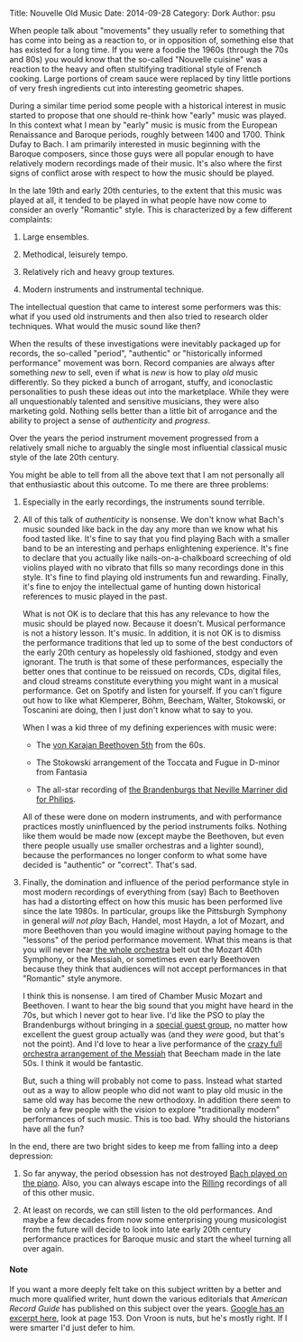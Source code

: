 Title: Nouvelle Old Music
Date: 2014-09-28
Category: Dork
Author: psu

When people talk about "movements" they usually refer to something that has come into being as a reaction to, or in opposition of, something else that has existed for a long time. If you were a foodie the 1960s (through the 70s and 80s) you would know that the so-called "Nouvelle cuisine" was a reaction to the heavy and often stultifying traditional style of French cooking. Large portions of cream sauce were replaced by tiny little portions of very fresh ingredients cut into interesting geometric shapes.

During a similar time period some people with a historical interest in music started to propose that one should re-think how "early" music was played. In this context what I mean by "early" music is music from the European Renaissance and Baroque periods, roughly between 1400 and 1700. Think Dufay to Bach. I am primarily interested in music beginning with the Baroque composers, since those guys were all popular enough to have relatively modern recordings made of their music. It's also where the first signs of conflict arose with respect to how the music should be played.

In the late 19th and early 20th centuries, to the extent that this music was played at all, it tended to be played in what people have now come to consider an overly "Romantic" style. This is characterized by a few different complaints:

1. Large ensembles.

2. Methodical, leisurely tempo.

3. Relatively rich and heavy group textures.

4. Modern instruments and instrumental technique.

The intellectual question that came to interest some performers was this: what if you used old instruments and then also tried to research older techniques. What would the music sound like then?

When the results of these investigations were inevitably packaged up for records, the so-called "period", "authentic" or "historically informed performance" movement was born. Record companies are always after something _new_ to sell, even if what is _new_ is how to play _old_ music differently. So they picked a bunch of arrogant, stuffy, and iconoclastic personalities to push these ideas out into the marketplace. While they were all unquestionably talented and sensitive musicians, they were also marketing gold. Nothing sells better than a little bit of arrogance and the ability to project a sense of _authenticity_ and _progress_.

Over the years the period instrument movement progressed from a relatively small niche to arguably the single most influential classical music style of the late 20th century.

You might be able to tell from all the above text that I am not personally all that enthusiastic about this outcome. To me there are three problems:

1. Especially in the early recordings, the instruments sound terrible. 

2. All of this talk of _authenticity_ is nonsense. We don't know what Bach's music sounded like back in the day any more than we know what his food tasted like. It's fine to say that you find playing Bach with a smaller band to be an interesting and perhaps enlightening experience. It's fine to declare that you actually like nails-on-a-chalkboard screeching of old violins played with no vibrato that fills so many recordings done in this style. It's fine to find playing old instruments fun and rewarding. Finally, it's fine to enjoy the intellectual game of hunting down historical references to music played in the past.
	
    What is not OK is to declare that this has any relevance to how the music should be played now. Because it doesn't. Musical performance is not a history lesson. It's music. In addition, it is not OK is to dismiss the performance traditions that led up to some of the best conductors of the early 20th century as hopelessly old fashioned, stodgy and even ignorant. The truth is that some of these performances, especially the better ones that continue to be reissued on records, CDs, digital files, and cloud streams constitute everything you might want in a musical performance. Get on Spotify and listen for yourself. If you can't figure out how to like what Klemperer, Böhm, Beecham, Walter, Stokowski, or Toscanini  are doing, then I just don't know what to say to you.

    When I was a kid three of my defining experiences with music were:

    - The <a href="http://www.amazon.com/Beethoven-9-Symphonies-Ludwig-van/dp/B000001GBQ/">von Karajan Beethoven 5th</a> from the 60s.

    - The Stokowski arrangement of the Toccata and Fugue in D-minor from Fantasia

    - The all-star recording of <a href="http://www.amazon.com/gp/product/B0000040VM/ref=dm_ws_ps_cdp">the Brandenburgs that Neville Marriner did for Philips</a>. 

    All of these were done on modern instruments, and with performance practices mostly uninfluenced by the period instruments folks. Nothing like them would be made now (except maybe the Beethoven, but even there people usually use smaller orchestras and a lighter sound), because the performances no longer conform to what some have decided is "authentic" or "correct". That's sad. 

3. Finally, the domination and influence of the period performance style in most modern recordings of everything from (say) Bach to Beethoven has had a distorting effect on how this music has been performed live since the late 1980s. In particular, groups like the Pittsburgh Symphony in general _will not play_ Bach, Handel, most Haydn, a lot of Mozart, and more Beethoven than you would imagine without paying homage to the "lessons" of the period performance movement. What this means is that you will never hear <a href="http://www.amazon.com/Mozart-Symphonies-Nos-35-38-/dp/B000001GQB/">the whole orchestra</a> belt out the Mozart 40th Symphony, or the Messiah, or sometimes even early Beethoven because they think that audiences will not accept performances in that "Romantic" style anymore.

    I think this is nonsense. I am tired of Chamber Music Mozart and Beethoven. I want to hear the big sound that you might have heard in the 70s, but which I never got to hear live. I'd like the PSO to play the Brandenburgs without bringing in a <a href="http://www.amazon.com/Bach-Brandenburg-Concertos-Harpsichord-Violin/dp/B003Z2OB5A/">special guest group</a>, no matter how excellent the guest group actually was (and they _were_ good, but that's not the point). And I'd love to hear a live performance of the <a href="http://www.amazon.com/Handel-Messiah-Sinclair-Vickers-Beecham/dp/B000003FB8/">crazy full orchestra arrangement of the Messiah</a> that Beecham made in the late 50s. I think it would be fantastic. 

    But, such a thing will probably not come to pass. Instead what started out as a way to allow people who did not want to play old music in the same old way has become the new orthodoxy. In addition there seem to be only a few people with the vision to explore "traditionally modern" performances of such music. This is too bad. Why should the historians have all the fun?

In the end, there are two bright sides to keep me from falling into a deep depression:

1. So far anyway, the period obsession has not destroyed <a href="http://www.amazon.com/Bach-Inventions-Sinfonias-BWV-772-801/dp/B00GXCJOYM/">Bach played on the piano</a>. Also, you can always escape into the <a href="http://www.amazon.com/Complete-Works-Johann-Sebastian-Bach/dp/B003LR4QPE/">Rilling</a> recordings of all of this other music.

2. At least on records, we can still listen to the old performances. And maybe a few decades from now some enterprising young musicologist from the future will decide to look into late early 20th century performance practices for Baroque music and start the wheel turning all over again.

#### Note ####

If you want a more deeply felt take on this subject written by a better and much more qualified writer, hunt down the various editorials that _American Record Guide_ has published on this subject over the years. <a href="http://books.google.com/books?id=2Jz_AwAAQBAJ&pg=PA157&lpg=PA157&dq=american+record+guide+authentic+instruments&source=bl&ots=GUxr__JZsk&sig=ko2fF11GY8vVjABFtTJ64hQTuis&hl=en&sa=X&ei=hUIrVNrXCYOhyATQ2IHwCA&ved=0CFUQ6AEwCQ#v=onepage&q=american%20record%20guide%20authentic%20instruments&f=false">Google has an excerpt here</a>, look at page 153. Don Vroon is nuts, but he's mostly right. If I were smarter I'd just defer to him.